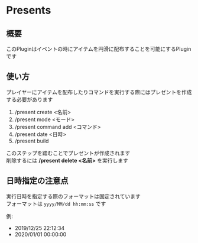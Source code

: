 # Presents
## 概要
このPluginはイベントの時にアイテムを円滑に配布することを可能にするPluginです

## 使い方
プレイヤーにアイテムを配布したりコマンドを実行する際にはプレゼントを作成する必要があります
1. /present create <名前>
1. /present mode <モード>
1. /present command add <コマンド>
1. /present date <日時>
1. /present build

このステップを踏むことでプレゼントが作成されます  
削除するには **/present delete <名前>** を実行します

## 日時指定の注意点
実行日時を指定する際のフォーマットは固定されています  
フォーマットは ``yyyy/MM/dd hh:mm:ss`` です  
  
例:
* 2019/12/25 22:12:34
* 2020/01/01 00:00:00